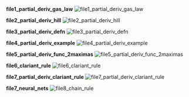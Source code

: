 **file1_partial_deriv_gas_law**
![file1_partial_deriv_gas_law](https://github.com/nishanpoojary/FSF-mathematics-python-code-archive/blob/master/FSF-2020/calculus-of-several-variables/multivariable-functions-and-paritial-derivatives/partial-derivatives/gifs/file1_partial_deriv_gas_law.gif)

**file2_partial_deriv_hill**
![file2_partial_deriv_hill](https://github.com/nishanpoojary/FSF-mathematics-python-code-archive/blob/master/FSF-2020/calculus-of-several-variables/multivariable-functions-and-paritial-derivatives/partial-derivatives/gifs/file2_partial_deriv_hill.gif)

**file3_partial_deriv_defn**
![file3_partial_deriv_defn](https://github.com/nishanpoojary/FSF-mathematics-python-code-archive/blob/master/FSF-2020/calculus-of-several-variables/multivariable-functions-and-paritial-derivatives/partial-derivatives/gifs/file3_partial_deriv_defn.gif)

**file4_partial_deriv_example**
![file4_partial_deriv_example](https://github.com/nishanpoojary/FSF-mathematics-python-code-archive/blob/master/FSF-2020/calculus-of-several-variables/multivariable-functions-and-paritial-derivatives/partial-derivatives/gifs/file4_partial_deriv_example.gif)

**file5_partial_deriv_func_2maximas**
![file5_partial_deriv_func_2maximas](https://github.com/nishanpoojary/FSF-mathematics-python-code-archive/blob/master/FSF-2020/calculus-of-several-variables/multivariable-functions-and-paritial-derivatives/partial-derivatives/gifs/file5_partial_deriv_func_2maximas.gif)

**file6_clariant_rule**
![file6_clariant_rule](https://github.com/nishanpoojary/FSF-mathematics-python-code-archive/blob/master/FSF-2020/calculus-of-several-variables/multivariable-functions-and-paritial-derivatives/partial-derivatives/gifs/file6_clariant_rule.gif)

**file7_partial_deriv_clariant_rule**
![file7_partial_deriv_clariant_rule](https://github.com/nishanpoojary/FSF-mathematics-python-code-archive/blob/master/FSF-2020/calculus-of-several-variables/multivariable-functions-and-paritial-derivatives/partial-derivatives/gifs/file7_partial_deriv_clariant_rule.gif)

**file7_neural_nets**
![file8_chain_rule](https://github.com/nishanpoojary/FSF-mathematics-python-code-archive/blob/master/FSF-2020/calculus-of-several-variables/multivariable-functions-and-paritial-derivatives/partial-derivatives/gifs/file8_chain_rule.gif)
